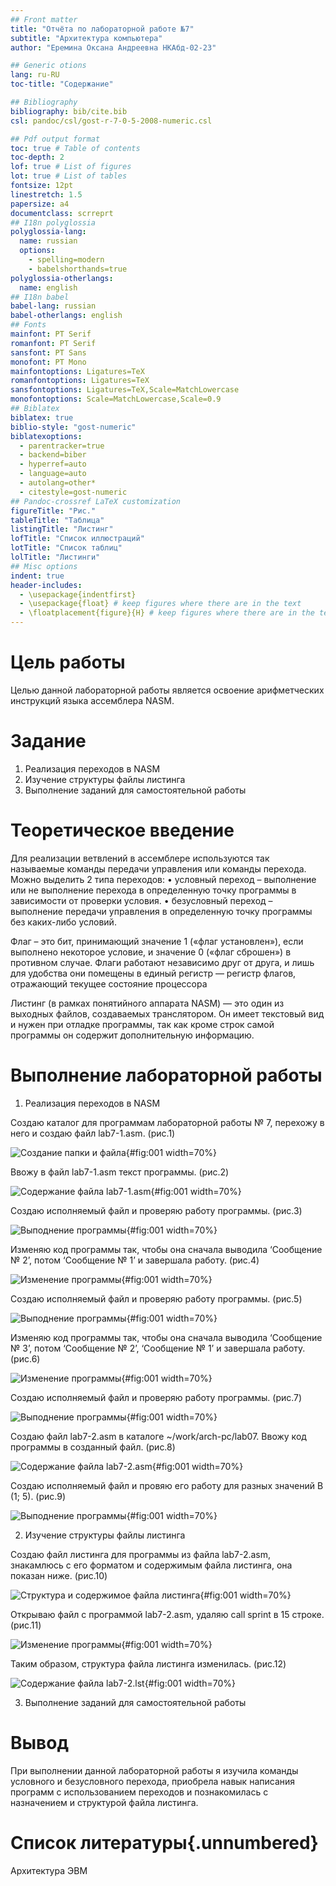 ```yaml
---
## Front matter
title: "Отчёта по лабораторной работе №7"
subtitle: "Архитектура компьютера"
author: "Еремина Оксана Андреевна НКАбд-02-23"

## Generic otions
lang: ru-RU
toc-title: "Содержание"

## Bibliography
bibliography: bib/cite.bib
csl: pandoc/csl/gost-r-7-0-5-2008-numeric.csl

## Pdf output format
toc: true # Table of contents
toc-depth: 2
lof: true # List of figures
lot: true # List of tables
fontsize: 12pt
linestretch: 1.5
papersize: a4
documentclass: scrreprt
## I18n polyglossia
polyglossia-lang:
  name: russian
  options:
	- spelling=modern
	- babelshorthands=true
polyglossia-otherlangs:
  name: english
## I18n babel
babel-lang: russian
babel-otherlangs: english
## Fonts
mainfont: PT Serif
romanfont: PT Serif
sansfont: PT Sans
monofont: PT Mono
mainfontoptions: Ligatures=TeX
romanfontoptions: Ligatures=TeX
sansfontoptions: Ligatures=TeX,Scale=MatchLowercase
monofontoptions: Scale=MatchLowercase,Scale=0.9
## Biblatex
biblatex: true
biblio-style: "gost-numeric"
biblatexoptions:
  - parentracker=true
  - backend=biber
  - hyperref=auto
  - language=auto
  - autolang=other*
  - citestyle=gost-numeric
## Pandoc-crossref LaTeX customization
figureTitle: "Рис."
tableTitle: "Таблица"
listingTitle: "Листинг"
lofTitle: "Список иллюстраций"
lotTitle: "Список таблиц"
lolTitle: "Листинги"
## Misc options
indent: true
header-includes:
  - \usepackage{indentfirst}
  - \usepackage{float} # keep figures where there are in the text
  - \floatplacement{figure}{H} # keep figures where there are in the text
---
```


# Цель работы

Целью данной лабораторной работы является освоение арифметческих инструкций языка ассемблера NASM.

# Задание

1. Реализация переходов в NASM
2. Изучение структуры файлы листинга
3. Выполнение заданий для самостоятельной работы

# Теоретическое введение

Для реализации ветвлений в ассемблере используются так называемые команды передачи
управления или команды перехода. Можно выделить 2 типа переходов:
• условный переход – выполнение или не выполнение перехода в определенную точку
программы в зависимости от проверки условия.
• безусловный переход – выполнение передачи управления в определенную точку программы без каких-либо условий.

Флаг – это бит, принимающий значение 1 («флаг установлен»), если выполнено некоторое
условие, и значение 0 («флаг сброшен») в противном случае. Флаги работают независимо
друг от друга, и лишь для удобства они помещены в единый регистр — регистр флагов, отражающий текущее состояние процессора

Листинг (в рамках понятийного аппарата NASM) — это один из выходных файлов, создаваемых транслятором. Он имеет текстовый вид и нужен при отладке программы, так как
кроме строк самой программы он содержит дополнительную информацию.

# Выполнение лабораторной работы

1. Реализация переходов в NASM

Создаю каталог для программам лабораторной работы № 7, перехожу в него и создаю файл lab7-1.asm. (рис.1)

![Создание папки и файла](image/рис1.png){#fig:001 width=70%}

Ввожу в файл lab7-1.asm текст программы. (рис.2)

![Содержание файла lab7-1.asm](image/рис2.png){#fig:001 width=70%}

Создаю исполняемый файл и проверяю работу программы. (рис.3)

![Выподнение программы](image/рис3.png){#fig:001 width=70%}

Изменяю код программы так, чтобы она сначала выводила ‘Сообщение № 2’, потом ‘Сообщение
№ 1’ и завершала работу. (рис.4)

![Изменение программы](image/рис4.png){#fig:001 width=70%}

Создаю исполняемый файл и проверяю работу программы. (рис.5)

![Выподнение программы](image/рис5.png){#fig:001 width=70%}

Изменяю код программы так, чтобы она сначала выводила ‘Сообщение № 3’, потом ‘Сообщение
№ 2’, ‘Сообщение № 1’ и завершала работу. (рис.6)

![Изменение программы](image/рис6.png){#fig:001 width=70%}

Создаю исполняемый файл и проверяю работу программы. (рис.7)

![Выподнение программы](image/рис7.png){#fig:001 width=70%}

Создаю файл lab7-2.asm в каталоге ~/work/arch-pc/lab07. Ввожу код программы в созданный файл. (рис.8)

![Содержание файла lab7-2.asm](image/рис8.png){#fig:001 width=70%}

Создаю исполняемый файл и провяю его работу для разных значений B (1; 5). (рис.9)

![Выподнение программы](image/рис9.png){#fig:001 width=70%}

2. Изучение структуры файлы листинга

Создаю файл листинга для программы из файла lab7-2.asm, знакамлюсь с его форматом и содержимым файла листинга, она показан ниже. (рис.10)

![Структура и содержимое файла листинга](image/рис10.png){#fig:001 width=70%}

Открываю файл с программой lab7-2.asm, удаляю call sprint в 15 строке. (рис.11)

![Изменение программы](image/рис11.png){#fig:001 width=70%}

Таким образом, структура файла листинга изменилась. (рис.12)

![Содержание файла lab7-2.lst](image/рис12.png){#fig:001 width=70%}

3. Выполнение заданий для самостоятельной работы


# Вывод

При выполнении данной лабораторной работы я изучила команды условного и безусловного перехода, приобрела навык написания программ с использованием переходов и познакомилась с назначением и структурой файла листинга. 

# Список литературы{.unnumbered}

Архитектура ЭВМ
